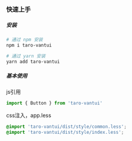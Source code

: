 ### 快速上手

##### 安装
```bash
# 通过 npm 安装
npm i taro-vantui

# 通过 yarn 安装
yarn add taro-vantui
```

##### 基本使用
js引用
```js
import { Button } from 'taro-vantui'
```
css注入，app.less
```css
@import 'taro-vantui/dist/style/common.less';
@import 'taro-vantui/dist/style/index.less';
```